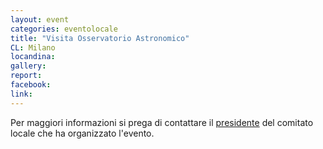 ```yaml
---
layout: event
categories: eventolocale
title: "Visita Osservatorio Astronomico"
CL: Milano
locandina:
gallery:
report:
facebook: 
link:
---
```


Per maggiori informazioni si prega di contattare il [presidente](/comitatilocali/) del comitato locale che ha organizzato l'evento.

